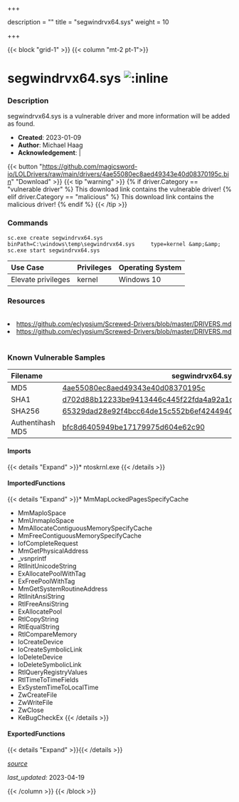 +++

description = ""
title = "segwindrvx64.sys"
weight = 10

+++


{{< block "grid-1" >}}
{{< column "mt-2 pt-1">}}


# segwindrvx64.sys ![:inline](/images/twitter_verified.png) 


### Description

segwindrvx64.sys is a vulnerable driver and more information will be added as found.

- **Created**: 2023-01-09
- **Author**: Michael Haag
- **Acknowledgement**:  | [](https://twitter.com/)

{{< button "https://github.com/magicsword-io/LOLDrivers/raw/main/drivers/4ae55080ec8aed49343e40d08370195c.bin" "Download" >}}
{{< tip "warning" >}}
{% if driver.Category == "vulnerable driver" %}
This download link contains the vulnerable driver!
{% elif driver.Category == "malicious" %}
This download link contains the malicious driver!
{% endif %}
{{< /tip >}}

### Commands

```
sc.exe create segwindrvx64.sys binPath=C:\windows\temp\segwindrvx64.sys     type=kernel &amp;&amp; sc.exe start segwindrvx64.sys
```

| Use Case | Privileges | Operating System | 
|:---- | ---- | ---- |
| Elevate privileges | kernel | Windows 10 |

### Resources
<br>
<li><a href=" https://github.com/eclypsium/Screwed-Drivers/blob/master/DRIVERS.md"> https://github.com/eclypsium/Screwed-Drivers/blob/master/DRIVERS.md</a></li>
<li><a href="https://github.com/eclypsium/Screwed-Drivers/blob/master/DRIVERS.md">https://github.com/eclypsium/Screwed-Drivers/blob/master/DRIVERS.md</a></li>
<br>

### Known Vulnerable Samples

| Filename | segwindrvx64.sys |
|:---- | ---- | 
| MD5 | <a href="https://www.virustotal.com/gui/file/4ae55080ec8aed49343e40d08370195c">4ae55080ec8aed49343e40d08370195c</a> |
| SHA1 | <a href="https://www.virustotal.com/gui/file/d702d88b12233be9413446c445f22fda4a92a1d9">d702d88b12233be9413446c445f22fda4a92a1d9</a> |
| SHA256 | <a href="https://www.virustotal.com/gui/file/65329dad28e92f4bcc64de15c552b6ef424494028b18875b7dba840053bc0cdd">65329dad28e92f4bcc64de15c552b6ef424494028b18875b7dba840053bc0cdd</a> |
| Authentihash MD5 | <a href="https://www.virustotal.com/gui/search/authentihash%253Abfc8d6405949be17179975d604e62c90">bfc8d6405949be17179975d604e62c90</a> || Authentihash SHA1 | <a href="https://www.virustotal.com/gui/search/authentihash%253Ac7d32983805f04c7aac4e9713d203399aaca7acc">c7d32983805f04c7aac4e9713d203399aaca7acc</a> || Authentihash SHA256 | <a href="https://www.virustotal.com/gui/search/authentihash%253Af1f345591efe74fd12e706132939f51963eb39dd0a1db556123c3e850c60fada">f1f345591efe74fd12e706132939f51963eb39dd0a1db556123c3e850c60fada</a> || Signature | Insyde Software Corp., VeriSign Class 3 Code Signing 2010 CA, VeriSign   || Company | Insyde Software Corp. || Description | SEG Windows Driver x64 || Product | SEG Windows Driver x64 || OriginalFilename | segwindrvx64.sys |
#### Imports
{{< details "Expand" >}}* ntoskrnl.exe
{{< /details >}}
#### ImportedFunctions
{{< details "Expand" >}}* MmMapLockedPagesSpecifyCache
* MmMapIoSpace
* MmUnmapIoSpace
* MmAllocateContiguousMemorySpecifyCache
* MmFreeContiguousMemorySpecifyCache
* IofCompleteRequest
* MmGetPhysicalAddress
* _vsnprintf
* RtlInitUnicodeString
* ExAllocatePoolWithTag
* ExFreePoolWithTag
* MmGetSystemRoutineAddress
* RtlInitAnsiString
* RtlFreeAnsiString
* ExAllocatePool
* RtlCopyString
* RtlEqualString
* RtlCompareMemory
* IoCreateDevice
* IoCreateSymbolicLink
* IoDeleteDevice
* IoDeleteSymbolicLink
* RtlQueryRegistryValues
* RtlTimeToTimeFields
* ExSystemTimeToLocalTime
* ZwCreateFile
* ZwWriteFile
* ZwClose
* KeBugCheckEx
{{< /details >}}
#### ExportedFunctions
{{< details "Expand" >}}{{< /details >}}



[*source*](https://github.com/magicsword-io/LOLDrivers/tree/main/yaml/segwindrvx64.yaml)

*last_updated:* 2023-04-19








{{< /column >}}
{{< /block >}}
